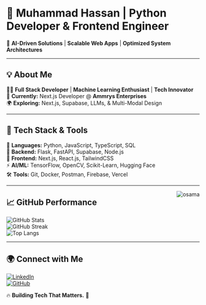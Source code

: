 # 👑 Muhammad Hassan | Python Developer & Frontend Engineer  

🔹 **AI-Driven Solutions** | **Scalable Web Apps** | **Optimized System Architectures**  

---

## 💡 About Me  
👨‍💻 **Full Stack Developer** | **Machine Learning Enthusiast** | **Tech Innovator**  
🚀 **Currently:** Next.js Developer @ **Ammrys Enterprises**  
🌍 **Exploring:** Next.js, Supabase, LLMs, & Multi-Modal Design  

---

## 🚀 Tech Stack & Tools  
🧠 **Languages:** Python, JavaScript, TypeScript, SQL  
🔩 **Backend:** Flask, FastAPI, Supabase, Node.js  
🎨 **Frontend:** Next.js, React.js, TailwindCSS  
⚡ **AI/ML:** TensorFlow, OpenCV, Scikit-Learn, Hugging Face  
🛠 **Tools:** Git, Docker, Postman, Firebase, Vercel  

---

<img src="https://komarev.com/ghpvc/?username=OsamaHussain&label=Profile%20views&color=11eb11&style=for-the-badge"
		alt="osama" align="right" />


## 📈 GitHub Performance  
![GitHub Stats](https://github-readme-stats.vercel.app/api?username=muhammadhassan&show_icons=true&theme=highcontrast)  
![GitHub Streak](https://github-readme-streak-stats.herokuapp.com/?user=muhammadhassan&theme=highcontrast)  
![Top Langs](https://github-readme-stats.vercel.app/api/top-langs/?username=muhammadhassan&layout=compact&theme=highcontrast)  

---

## 🌍 Connect with Me  
[![LinkedIn](https://img.shields.io/badge/LinkedIn-0077B5?style=for-the-badge&logo=linkedin&logoColor=white)](https://linkedin.com/in/muhammadhassan)  
[![GitHub](https://img.shields.io/badge/GitHub-000?style=for-the-badge&logo=github&logoColor=white)](https://github.com/muhammadhassan)  

🔥 **Building Tech That Matters.** 🚀  

